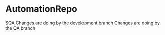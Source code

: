 # AutomationRepo
SQA
Changes are doing by the development branch
Changes are doing by the QA branch

